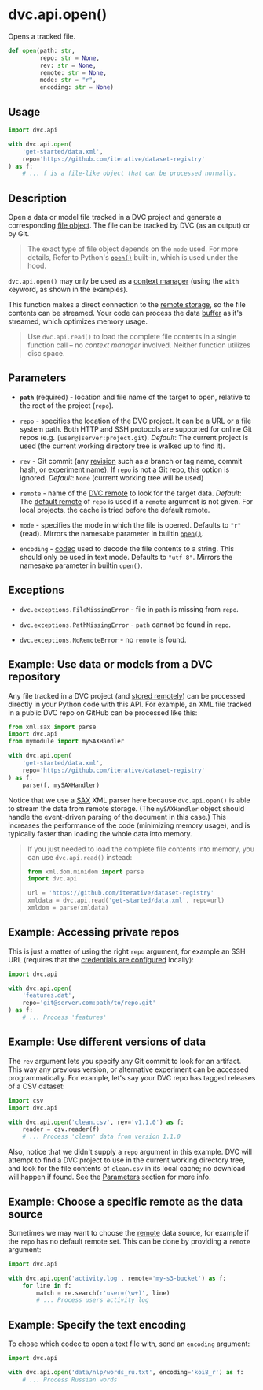 # dvc.api.open()

Opens a tracked file.

```py
def open(path: str,
         repo: str = None,
         rev: str = None,
         remote: str = None,
         mode: str = "r",
         encoding: str = None)
```

## Usage

```py
import dvc.api

with dvc.api.open(
    'get-started/data.xml',
    repo='https://github.com/iterative/dataset-registry'
) as f:
    # ... f is a file-like object that can be processed normally.
```

## Description

Open a data or model file tracked in a <abbr>DVC project</abbr> and generate a
corresponding
[file object](https://docs.python.org/3/glossary.html#term-file-object). The
file can be tracked by DVC (as an <abbr>output</abbr>) or by Git.

> The exact type of file object depends on the `mode` used. For more details,
> Refer to Python's
> [`open()`](https://docs.python.org/3/library/functions.html#open) built-in,
> which is used under the hood.

`dvc.api.open()` may only be used as a
[context manager](https://www.python.org/dev/peps/pep-0343/#context-managers-in-the-standard-library)
(using the `with` keyword, as shown in the examples).

This function makes a direct connection to the
[remote storage](/doc/command-reference/remote/add#supported-storage-types), so
the file contents can be streamed. Your code can process the data
[buffer](https://docs.python.org/3/c-api/buffer.html) as it's streamed, which
optimizes memory usage.

> Use `dvc.api.read()` to load the complete file contents in a single function
> call – no _context manager_ involved. Neither function utilizes disc space.

## Parameters

- **`path`** (required) - location and file name of the target to open, relative
  to the root of the project (`repo`).

- `repo` - specifies the location of the DVC project. It can be a URL or a file
  system path. Both HTTP and SSH protocols are supported for online Git repos
  (e.g. `[user@]server:project.git`). _Default_: The current project is used
  (the current working directory tree is walked up to find it).

- `rev` - Git commit (any [revision](https://git-scm.com/docs/revisions) such as
  a branch or tag name, commit hash, or [experiment name]). If `repo` is not a
  Git repo, this option is ignored. _Default_: `None` (current working tree will
  be used)

- `remote` - name of the [DVC remote](/doc/command-reference/remote) to look for
  the target data. _Default_: The
  [default remote](/doc/command-reference/remote/default) of `repo` is used if a
  `remote` argument is not given. For local projects, the <abbr>cache</abbr> is
  tried before the default remote.

- `mode` - specifies the mode in which the file is opened. Defaults to `"r"`
  (read). Mirrors the namesake parameter in builtin
  [`open()`](https://docs.python.org/3/library/functions.html#open).

- `encoding` -
  [codec](https://docs.python.org/3/library/codecs.html#standard-encodings) used
  to decode the file contents to a string. This should only be used in text
  mode. Defaults to `"utf-8"`. Mirrors the namesake parameter in builtin
  `open()`.

[experiment name]: /doc/command-reference/exp/run#-n

## Exceptions

- `dvc.exceptions.FileMissingError` - file in `path` is missing from `repo`.

- `dvc.exceptions.PathMissingError` - `path` cannot be found in `repo`.

- `dvc.exceptions.NoRemoteError` - no `remote` is found.

## Example: Use data or models from a DVC repository

Any file tracked in a <abbr>DVC project</abbr> (and
[stored remotely](/doc/command-reference/remote/add)) can be processed directly
in your Python code with this API. For example, an XML file tracked in a public
DVC repo on GitHub can be processed like this:

```py
from xml.sax import parse
import dvc.api
from mymodule import mySAXHandler

with dvc.api.open(
    'get-started/data.xml',
    repo='https://github.com/iterative/dataset-registry'
) as f:
    parse(f, mySAXHandler)
```

Notice that we use a [SAX](http://www.saxproject.org/) XML parser here because
`dvc.api.open()` is able to stream the data from remote storage. (The
`mySAXHandler` object should handle the event-driven parsing of the document in
this case.) This increases the performance of the code (minimizing memory
usage), and is typically faster than loading the whole data into memory.

> If you just needed to load the complete file contents into memory, you can use
> `dvc.api.read()` instead:
>
> ```py
> from xml.dom.minidom import parse
> import dvc.api
>
> url = 'https://github.com/iterative/dataset-registry'
> xmldata = dvc.api.read('get-started/data.xml', repo=url)
> xmldom = parse(xmldata)
> ```

## Example: Accessing private repos

This is just a matter of using the right `repo` argument, for example an SSH URL
(requires that the
[credentials are configured](https://help.github.com/en/github/authenticating-to-github/connecting-to-github-with-ssh)
locally):

```py
import dvc.api

with dvc.api.open(
    'features.dat',
    repo='git@server.com:path/to/repo.git'
) as f:
    # ... Process 'features'
```

## Example: Use different versions of data

The `rev` argument lets you specify any Git commit to look for an artifact. This
way any previous version, or alternative experiment can be accessed
programmatically. For example, let's say your DVC repo has tagged releases of a
CSV dataset:

```py
import csv
import dvc.api

with dvc.api.open('clean.csv', rev='v1.1.0') as f:
    reader = csv.reader(f)
    # ... Process 'clean' data from version 1.1.0
```

Also, notice that we didn't supply a `repo` argument in this example. DVC will
attempt to find a <abbr>DVC project</abbr> to use in the current working
directory tree, and look for the file contents of `clean.csv` in its local
<abbr>cache</abbr>; no download will happen if found. See the
[Parameters](#parameters) section for more info.

## Example: Choose a specific remote as the data source

Sometimes we may want to choose the [remote](/doc/command-reference/remote) data
source, for example if the `repo` has no default remote set. This can be done by
providing a `remote` argument:

```py
import dvc.api

with dvc.api.open('activity.log', remote='my-s3-bucket') as f:
    for line in f:
        match = re.search(r'user=(\w+)', line)
        # ... Process users activity log
```

## Example: Specify the text encoding

To chose which codec to open a text file with, send an `encoding` argument:

```py
import dvc.api

with dvc.api.open('data/nlp/words_ru.txt', encoding='koi8_r') as f:
    # ... Process Russian words
```

